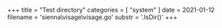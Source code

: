 +++
title = "Test directory"
categories = [ "system" ]
date = 2021-01-12
filename = 'sienna\visage\visage.go'
substr = '.IsDir()'
+++
